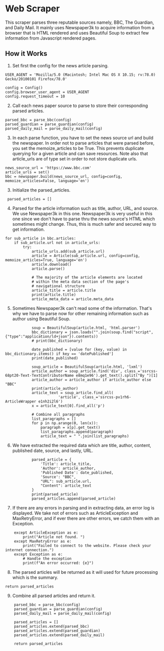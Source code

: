 # Web Scraper

This scraper parses three reputable sources namely, BBC, The Guardian, and Daily Mail. It mainly uses Newspaper3k to acquire information from a browser that is HTML rendered
and uses Beautiful Soup to extract few information from Javascript rendered pages. 

## How it Works

1) Set first the config for the news article parsing. 
```
USER_AGENT = 'Mozilla/5.0 (Macintosh; Intel Mac OS X 10.15; rv:78.0) Gecko/20100101 Firefox/78.0'

config = Config()
config.browser_user_agent = USER_AGENT
config.request_timeout = 10
```
2) Call each news paper source to parse to store their corresponding parsed articles.
```
parsed_bbc = parse_bbc(config)
parsed_guardian = parse_guardian(config)
parsed_daily_mail = parse_daily_mail(config)
```
3) In each parse function, you have to set the news source url and build the newspaper. In order not to parse articles that were parsed before, you set the memoize_articles to be True. This prevents duplicate querying for a given article and can save resources. Note also that article_urls are of type set in order to not store duplicate urls.
```
news_source_url = 'https://www.bbc.com'
article_urls = set()
bbc = newspaper.build(news_source_url, config=config, memoize_articles=False, language='en')
```
3) Initialize the  parsed_articles.
```
 parsed_articles = []
```
4) Parsed for the article information such as title, author, URL, and source. We use Newspaper3k in this one. Newspaper3k is very useful in this one since we don't have to parse thru the news source's HTML which sometimes might change. Thus, this is much safer and secured way to get information.
```
for sub_article in bbc.articles:
    if sub_article.url not in article_urls:
        try:
            article_urls.add(sub_article.url)
            article = Article(sub_article.url, config=config, memoize_articles=True, language='en')
            article.download()
            article.parse()

            # The majority of the article elements are located
            # within the meta data section of the page's
            # navigational structure
            article_title = article.title
            print(article.title)
            article_meta_data = article.meta_data
```
5) Sometimes Newspaper3k can't read some of the information. That's why we have to parse now for other remaining information such as author using Beautiful Soup.
```
            soup = BeautifulSoup(article.html, 'html.parser')
            bbc_dictionary = json.loads("".join(soup.find("script", {"type":"application/ld+json"}).contents))
            # print(bbc_dictionary)

            date_published = [value for (key, value) in bbc_dictionary.items() if key == 'datePublished']
            print(date_published)

            soup_article = BeautifulSoup(article.html, 'lxml')
            article_author = soup_article.find('div', class_='ssrcss-68pt20-Text-TextContributorName e8mq1e96').get_text().split("By ")[1]
            article_author = article_author if article_author else "BBC"
            print(article_author)
            article_text = soup_article.find_all(
                        'article', class_='ssrcss-pv1rh6-ArticleWrapper e1nh2i2l6')
            x = article_text[0].find_all('p')
            
            # Combine all paragraphs 
            list_paragraphs = []
            for p in np.arange(0, len(x)):
                paragraph = x[p].get_text()
                list_paragraphs.append(paragraph)
                article_text = " ".join(list_paragraphs)
```
6) We have extracted the required data which are title, author, content, published date, source, and lastly, URL.
```
            parsed_article = {
                'Title': article_title,
                'Author': article_author,
                'Published Date': date_published,
                'Source': "BBC",
                "URL": sub_article.url,
                "Content": article_text
            }
            print(parsed_article)
            parsed_articles.append(parsed_article)
```
7) If there are any errors in parsing and in extracting data, an error log is displayed. We take not of errors such as ArticleException and MaxRetryError, and if ever there are other errors, we catch them with an Exception.
```
    except ArticleException as e:
        print("Article not found. ")
    except MaxRetryError as e:
        print("Failed to connect to the website. Please check your internet connection.")
    except Exception as e:
        # Handle the exception
        print(f"An error occurred: {e}")
```
8) The parsed articles will be returned as it will used for future processing which is the summary.
```
return parsed_articles
```
9) Combine all parsed articles and return it.
```
    parsed_bbc = parse_bbc(config)
    parsed_guardian = parse_guardian(config)
    parsed_daily_mail = parse_daily_mail(config)
    
    parsed_articles = []
    parsed_articles.extend(parsed_bbc) 
    parsed_articles.extend(parsed_guardian)
    parsed_articles.extend(parsed_daily_mail)
    
    return parsed_articles    
```